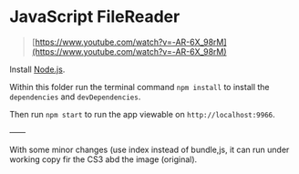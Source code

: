 # JavaScript FileReader

> [https://www.youtube.com/watch?v=-AR-6X_98rM](https://www.youtube.com/watch?v=-AR-6X_98rM)

Install [Node.js](https://nodejs.org/).

Within this folder run the terminal command `npm install` to install the
`dependencies` and `devDependencies`.

Then run `npm start` to run the app viewable on `http://localhost:9966`.

——

With some minor changes (use index instead of bundle,js,  it can run under working copy fir the CS3 abd the image (original). 